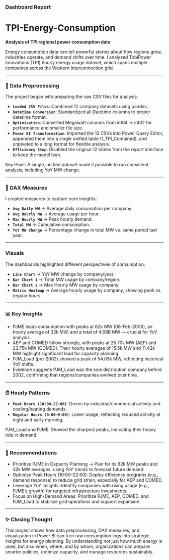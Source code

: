 ### Dashboard Report


# TPI-Energy-Consumption
**Analysis of TPI regional power consumption data**

Energy consumption data can tell powerful stories about how regions grow, industries operate, and demand shifts over time. I analyzed TobiPower Innovations (TPI) hourly energy usage dataset, which spans multiple companies across the Western Interconnection grid.

---

### **🔧 Data Preprocessing**

The project began with preparing the raw CSV files for analysis:

- **`Loaded CSV Files`**: Combined 12 company datasets using pandas.
- **`Datetime Conversion`**: Standardized all Datetime columns to proper datetime format.
- **`Optimization`**: Converted Megawatt columns from int64 → int32 for performance and smaller file size.
- **`Power BI Transformation`**: Imported the 12 CSVs into Power Query Editor, appended them into a single unified table (1_TPI_Combined), and unpivoted to a long format for flexible analysis.
- **`Efficiency Step`**: Disabled the original 12 tables from the report interface to keep the model lean.

Key Point: A single, unified dataset made it possible to run consistent analysis, including YoY MW change.

---

### **📐 DAX Measures**

I created measures to capture core insights:

- **`Avg Daily MW`** → Average daily consumption per company.
- **`Avg Hourly MW`** → Average usage per hour.
- **`Max Hourly MW`** → Peak hourly demand.
- **`Total MW`** → Cumulative consumption.
- **`YoY MW Change`** → Percentage change in total MW vs. same period last year.

---

### **Visuals**

The dashboards highlighted different perspectives of consumption:

- **`Line Chart`** → YoY MW change by company/year.
- **`Bar Chart 1`** → Total MW usage by company/region.
- **`Bar Chart 2`** → Max Hourly MW usage by company.
- **`Matrix Heatmap`** → Average hourly usage by company, showing peak vs. regular hours.

---

### **📊 Key Insights**

- PJME leads consumption with peaks at 62k MW (08-Feb-2006), an hourly average of 32k MW, and a total of 4.69B MW — crucial for YoY analysis.
- AEP and COMED follow strongly, with peaks at 25.70k MW (AEP) and 23.75k MW (COMED). Their hourly averages of 15.5k MW and 11.42k MW highlight significant load for capacity planning.
- PJM_Load (pre-2002) showed a peak of 54.03k MW, reflecting historical YoY shifts.
- Evidence suggests PJM_Load was the sole distribution company before 2002, confirming that regions/companies evolved over time.

---

### **⏰ Hourly Patterns**

- **`Peak Hours (10:00–22:00)`**: Driven by industrial/commercial activity and cooling/heating demands.
- **`Regular Hours (0:00–9:00)`**: Lower usage, reflecting reduced activity at night and early morning.

PJM_Load and PJME: Showed the sharpest peaks, indicating their heavy role in demand.

---

### **🚀 Recommendations**

- Prioritize PJME in Capacity Planning → Plan for its 62k MW peaks and 32k MW averages, using YoY trends to forecast future demand.
- Optimize Peak Hours (10:00–22:00): Deploy efficiency programs (e.g., demand response) to reduce grid strain, especially for AEP and COMED.
- Leverage YoY Insights: Identify companies with rising usage (e.g., PJME’s growth) for targeted infrastructure investments.
- Focus on High-Demand Areas: Prioritize PJME, AEP, COMED, and PJM_Load to stabilize grid operations and support expansion.

---

### **✨ Closing Thought**

This project shows how data preprocessing, DAX measures, and visualization in Power BI can turn raw consumption logs into strategic insights for energy planning. By understanding not just how much energy is used, but also when, where, and by whom, organizations can prepare smarter policies, optimize capacity, and manage resources sustainably.
